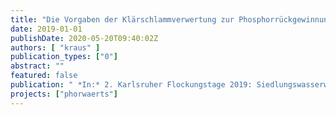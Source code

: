 ```yaml
---
title: "Die Vorgaben der Klärschlammverwertung zur Phosphorrückgewinnung – ein Interpretationsversuch"
date: 2019-01-01
publishDate: 2020-05-20T09:40:02Z
authors: [ "kraus" ]
publication_types: ["0"]
abstract: ""
featured: false
publication: " *In:* 2. Karlsruher Flockungstage 2019: Siedlungswasserwirtschaft mit Weitblick – Von der Auslegung bis zur Rückgewinnung. Karlsruhe, Germany. 26-27 November 2019"
projects: ["phorwaerts"]
---
```


